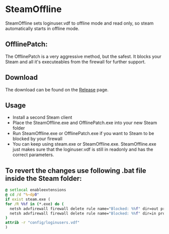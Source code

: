 # SteamOffline
SteamOffline sets loginuser.vdf to offline mode and read only, so steam automatically starts in offline mode.

## OfflinePatch:
The OfflinePatch is a very aggressive method, but the safest.
It blocks your Steam and all it's executeables from the firewall for further support.

## Download
The download can be found on the [Release](https://github.com/Devostated/SteamOffline/releases) page.

## Usage
- Install a second Steam client
- Place the SteamOffline.exe and OfflinePatch.exe into your new Steam folder
- Run SteamOffline.exe or OfflinePatch.exe if you want to Steam to be blocked by your firewall
- You can keep using steam.exe or SteamOffline.exe. SteamOffline.exe just makes sure that the loginuser.vdf is still in readonly and has the correct parameters.



## To revert the changes use following .bat file inside the Steam folder:
```bat
@ setlocal enableextensions 
@ cd /d "%~dp0"
if exist steam.exe (
for /R %%f in (*.exe) do (
  netsh advfirewall firewall delete rule name="Blocked: %%f" dir=out program="%%f" action=block
  netsh advfirewall firewall delete rule name="Blocked: %%f" dir=in program="%%f" action=block
)
attrib -r "config/loginusers.vdf"
)
```
